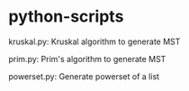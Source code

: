 # python-scripts

kruskal.py: Kruskal algorithm to generate MST

prim.py: Prim's algorithm to generate MST

powerset.py: Generate powerset of a list

